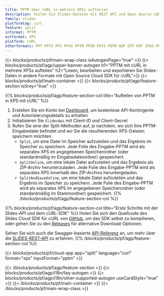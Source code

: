 ```yaml
---
title: PPTM über cURL in mehrere XPSs aufteilen
description: Teilen Sie Slides-Dateien mit REST API und Open Source cURL SDK in Folien auf
family: slides
platformtag: curl
feature: split
informat: PPTM
outformat: XPS
platform: cURL
otherformats: PPT PPTX PPS PPSX PPTM PPSM POTX POTM ODP OTP PDF JPEG PNG BMP TIFF SVG HTML5 GIF XAML
---
```


{{< blocks/products/pf/main-wrap-class isAutogenPage="true" >}}
{{< blocks/products/pf/agp/upper-banner-autogen h1="PPTM mit cURL in mehrere XPSs aufteilen" h2="Lesen, bearbeiten und exportieren Sie Slides-Daten in andere Formate mit Open Source Cloud SDK für cURL">}}
{{< blocks/products/pf/main-container >}}
{{< blocks/products/pf/agp/feature-section isGrey="true" >}}

{{% blocks/products/pf/agp/feature-section-col title="Aufteilen von PPTM in XPS mit cURL" %}}
1. Erstellen Sie ein Konto bei <a href="https://dashboard.aspose.cloud/">Dashboard</a>, um kostenlose API-Kontingente und Autorisierungsdetails zu erhalten
1. Initialisieren Sie ```SlidesApi``` mit Client-ID und Client-Secret
1. Rufen Sie eine der Split-Methoden auf, je nachdem, wo sich Ihre PPTM-Eingabedatei befindet und wo Sie die resultierenden XPS-Dateien speichern möchten
    - ```Split```, um eine Datei im Speicher aufzuteilen und das Ergebnis im Speicher zu speichern. Jede Folie des Eingabe-PPTM wird als separates XPS im angegebenen Speicherordner (oder standardmäßig im Eingabedateiordner) gespeichert.
    - ```SplitOnline```, um eine lokale Datei aufzuteilen und das Ergebnis als ZIP-Archiv herunterzuladen. Jede Folie des Eingabe-PPTM wird als separates XPS innerhalb des ZIP-Archivs heruntergeladen.
    - ```SplitAndSaveOnline```, um eine lokale Datei aufzuteilen und das Ergebnis im Speicher zu speichern. Jede Folie des Eingabe-PPTM wird als separates XPS im angegebenen Speicherordner (oder standardmäßig im Stammordner) gespeichert.
{{% /blocks/products/pf/agp/feature-section-col %}}

{{% blocks/products/pf/agp/feature-section-col title="Erste Schritte mit der Slides-API und dem cURL-SDK" %}}
Holen Sie sich den Quellcode des Slides Cloud SDK für cURL von [GitHub](https://github.com/aspose-slides-cloud/aspose-slides-cloud-curl), um das SDK selbst zu kompilieren, oder gehen Sie zu den [Releases](https://releases.aspose.cloud/) für alternative Download-Optionen.

Sehen Sie sich auch die Swagger-basierte [API-Referenz](https://apireference.aspose.cloud/slides/) an, um mehr über die [SLIDES-REST-API](https://products.aspose.cloud/slides/curl/) zu erfahren.
{{% /blocks/products/pf/agp/feature-section-col %}}

{{< blocks/products/pf/cloud-app app="split" language="curl" format="xps" inputFormat="pptm" >}}

{{< /blocks/products/pf/agp/feature-section >}}
{{< blocks/products/pf/agp/i18n/faq-autogen >}}
{{< blocks/products/pf/agp/i18n/other-supported-autogen useCardStyle="true" >}}
{{< /blocks/products/pf/main-container >}}
{{< /blocks/products/pf/main-wrap-class >}}